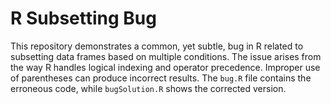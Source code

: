 # R Subsetting Bug

This repository demonstrates a common, yet subtle, bug in R related to subsetting data frames based on multiple conditions.  The issue arises from the way R handles logical indexing and operator precedence.  Improper use of parentheses can produce incorrect results. The `bug.R` file contains the erroneous code, while `bugSolution.R` shows the corrected version.